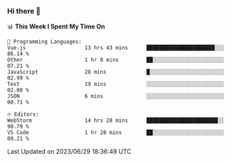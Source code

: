 ### Hi there 👋

<!--
**asdf12303116/asdf12303116** is a ✨ _special_ ✨ repository because its `README.md` (this file) appears on your GitHub profile.

Here are some ideas to get you started:

- 🔭 I’m currently working on ...
- 🌱 I’m currently learning ...
- 👯 I’m looking to collaborate on ...
- 🤔 I’m looking for help with ...
- 💬 Ask me about ...
- 📫 How to reach me: ...
- 😄 Pronouns: ...
- ⚡ Fun fact: ...
-->

<!--START_SECTION:waka-->
📊 **This Week I Spent My Time On** 

```text
💬 Programming Languages: 
Vue.js                   13 hrs 43 mins      ██████████████████████░░░   86.14 % 
Other                    1 hr 8 mins         ██░░░░░░░░░░░░░░░░░░░░░░░   07.21 % 
JavaScript               28 mins             █░░░░░░░░░░░░░░░░░░░░░░░░   02.99 % 
Text                     19 mins             ░░░░░░░░░░░░░░░░░░░░░░░░░   02.00 % 
JSON                     6 mins              ░░░░░░░░░░░░░░░░░░░░░░░░░   00.71 % 

🔥 Editors: 
WebStorm                 14 hrs 28 mins      ███████████████████████░░   90.79 % 
VS Code                  1 hr 28 mins        ██░░░░░░░░░░░░░░░░░░░░░░░   09.21 % 
```


 Last Updated on 2023/06/29 18:36:49 UTC
<!--END_SECTION:waka-->
